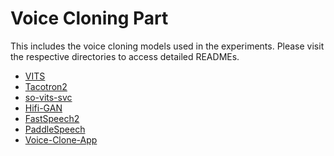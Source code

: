 # Voice Cloning Part
This includes the voice cloning models used in the experiments. Please visit the respective directories to access detailed READMEs.
- [VITS](https://github.com/TimbreWatermarking/TimbreWatermarking/tree/main/voice.clone/VITS)
- [Tacotron2](https://github.com/TimbreWatermarking/TimbreWatermarking/tree/main/voice.clone/Tacotron2)
- [so-vits-svc](https://github.com/TimbreWatermarking/TimbreWatermarking/tree/main/voice.clone/so-vits-svc)
- [Hifi-GAN](https://github.com/TimbreWatermarking/TimbreWatermarking/tree/main/voice.clone/Hifi-GAN)
- [FastSpeech2](https://github.com/ming024/FastSpeech2)
- [PaddleSpeech]()
- [Voice-Clone-App]()
